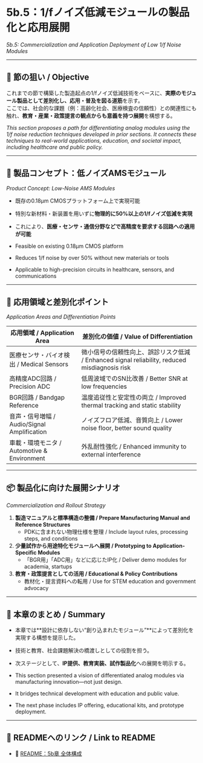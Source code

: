 # 5b.5：1/fノイズ低減モジュールの製品化と応用展開  
*5b.5: Commercialization and Application Deployment of Low 1/f Noise Modules*

---

## 🎯 節の狙い / Objective

これまでの節で構築した製造起点の1/fノイズ低減技術をベースに、**実際のモジュール製品として差別化し、応用・普及を図る道筋**を示す。  
ここでは、社会的な課題（例：高齢化社会、医療検査の信頼性）との関連性にも触れ、**教育・産業・政策提言の観点からも意義を持つ展開**を構想する。

*This section proposes a path for differentiating analog modules using the 1/f noise reduction techniques developed in prior sections. It connects these techniques to real-world applications, education, and societal impact, including healthcare and public policy.*

---

## 🚀 製品コンセプト：低ノイズAMSモジュール  
*Product Concept: Low-Noise AMS Modules*

- 既存の0.18μm CMOSプラットフォーム上で実現可能  
- 特別な新材料・新装置を用いずに**物理的に50%以上の1/fノイズ低減を実現**  
- これにより、**医療・センサ・通信分野などで高精度を要求する回路への適用が可能**

- Feasible on existing 0.18μm CMOS platform  
- Reduces 1/f noise by over 50% without new materials or tools  
- Applicable to high-precision circuits in healthcare, sensors, and communications

---

## 🧩 応用領域と差別化ポイント  
*Application Areas and Differentiation Points*

| 応用領域 / Application Area | 差別化の価値 / Value of Differentiation |
|----------------------------|-------------------------------------------|
| 医療センサ・バイオ検出 / Medical Sensors | 微小信号の信頼性向上、誤診リスク低減 / Enhanced signal reliability, reduced misdiagnosis risk |
| 高精度ADC回路 / Precision ADC | 低周波域でのSN比改善 / Better SNR at low frequencies |
| BGR回路 / Bandgap Reference | 温度追従性と安定性の両立 / Improved thermal tracking and static stability |
| 音声・信号増幅 / Audio/Signal Amplification | ノイズフロア低減、音質向上 / Lower noise floor, better sound quality |
| 車載・環境モニタ / Automotive & Environment | 外乱耐性強化 / Enhanced immunity to external interference |

---

## 📦 製品化に向けた展開シナリオ  
*Commercialization and Rollout Strategy*

1. **製造マニュアルと標準構造の整備 / Prepare Manufacturing Manual and Reference Structures**  
   - PDKに含まれない物理仕様を整理 / Include layout rules, processing steps, and conditions  
2. **少量試作から用途特化モジュールへ展開 / Prototyping to Application-Specific Modules**  
   - 「BGR用」「ADC用」などに応じたIP化 / Deliver demo modules for academia, startups  
3. **教育・政策提言としての活用 / Educational & Policy Contributions**  
   - 教材化・提言資料への転用 / Use for STEM education and government advocacy  

---

## 🏁 本章のまとめ / Summary

- 本章では**設計に依存しない“創り込まれたモジュール”**によって差別化を実現する構想を提示した。  
- 技術と教育、社会課題解決の橋渡しとしての役割を担う。  
- 次ステージとして、**IP提供、教育実装、試作製品化**への展開を明示する。

- This section presented a vision of differentiated analog modules via manufacturing innovation—not just design.  
- It bridges technical development with education and public value.  
- The next phase includes IP offering, educational kits, and prototype deployment.

---

## 🔗 READMEへのリンク / Link to README

- 📘 [README：5b章 全体構成](README.md)
